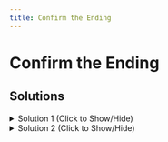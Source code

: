 ```yaml
---
title: Confirm the Ending
---
```

# Confirm the Ending

## Solutions

<details><summary>Solution 1 (Click to Show/Hide)</summary>
 (Declarative approach)

```javascript
function confirmEnding(str, target) {
  // "Never give up and good luck will find you."
  // -- Falcor

  return str.slice(str.length - target.length) === target;
}

confirmEnding("He has to give me a new name", "name");
```

#### Code Explanation
 - First we use the `slice` method copy the string.
 - In order to get the last characters in `str` equivalent to the `target`'s length we use the `slice` method.
 - The first parameter inside the `slice` method is the starting index and the second parameter would be the ending index.
 - For example `str.slice(10, 17)` would return `give me`.
 - In this case we only include one parameter which it will copy everything from the starting index.
 - We substract the length of `str` and the length of `target`, that way, we shall get the last remaining characters equivalent to the `target`'s length.
 - Finally we compare the return result of slice to `target` and check if they have the same characters.

#### Relevant Links
 - [String.prototype.slice()](https://developer.mozilla.org/en-US/docs/Web/JavaScript/Reference/Global_Objects/String/slice)
</details>

<details><summary>Solution 2 (Click to Show/Hide)</summary>
 (using Regular Expression)
 
```javascript
function confirmEnding(str, target) {
  // "Never give up and good luck will find you."
  // -- Falcor

  let re = new RegExp(target + "$", "i");

  return re.test(str);
}

console.log(confirmEnding("Bastian", "n"));
```

#### Code Explanation
 - We need to make a pattern from the `target` variable that exists at the end of the string `str`.
 - Since we will use a variable that will change the pattern each time the function is called, we will use the constructor of the regular expression object `new RegExp(pattern[, flags])`, so we start with: `new RegExp(target)`.
 - Then we have to check at the end of the string, so we concatenate to the `target` variable the `$` character to match the end: `new RegExp(target+'$')`.
 - We use the flag `i` to ignore the case of the pattern and we have our completed RegExp: `new RegExp(target+'$','i')`, or we can ommit the flag entirely.
 - Finally, we are using our regular expression with the `test` method to the given string, to check if the string ends with the pattern and return true or false accordingly.
 
#### Relevant Links
  - [RegExp](https://developer.mozilla.org/en-US/docs/Web/JavaScript/Reference/Global_Objects/RegExp)
  - [RegExp.prototype.test()](https://developer.mozilla.org/en-US/docs/Web/JavaScript/Reference/Global_Objects/RegExp/test)
</details>